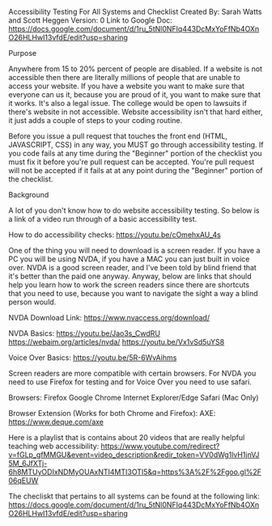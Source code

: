 Accessibility Testing For All Systems and Checklist
Created By: Sarah Watts and Scott Heggen 
Version: 0
Link to Google Doc: https://docs.google.com/document/d/1ru_5tNl0NFIq443DcMxYoFfNb4OXnO26HLHwI13vfdE/edit?usp=sharing

Purpose

Anywhere from 15 to 20% percent of people are disabled. If a website is not accessible then there are 
literally millions of people that are unable to access your website. If you have a website you want to 
make sure that everyone can us it, because you are proud of it, you want to make sure that it works. 
It's also a legal issue. The college would be open to lawsuits if there's website in not accessible.
Website accessibility isn't that hard either, it just adds a couple of steps to your coding routine. 
 
Before you issue a pull request that touches the front end (HTML, JAVASCRIPT, CSS) in any way, 
you MUST go through accessibility testing. If you code fails at any time during the "Beginner" portion of 
the checklist you must fix it before you're pull request can be accepted. You're pull request will not be accepted if it fails at at
any point during the "Beginner" portion of the checklist. 

Background

A lot of you don't know how to do website accessibility testing. So below is a link of a video run through of a basic accessibility test. 

How to do accessibility checks:
https://youtu.be/cOmehxAU_4s 

One of the thing you will need to download is a screen reader. If you have a PC you will be using NVDA, 
if you have a MAC you can just built in voice over. NVDA is a good screen reader, and I've been told by blind friend that 
it's better than the paid one anyway. Anyway, below are links that should help you learn how to work the screen readers 
since there are shortcuts that you need to use, because you want to navigate the sight a way a blind person would. 

NVDA Download Link: 
https://www.nvaccess.org/download/ 

NVDA Basics: 
https://youtu.be/Jao3s_CwdRU 
https://webaim.org/articles/nvda/ 
https://youtu.be/Vx1vSd5uYS8 



Voice Over Basics:
https://youtu.be/5R-6WvAihms 

Screen readers are more compatible with certain browsers. For NVDA you need to use Firefox for testing and for Voice Over you need to use safari. 

Browsers: 
Firefox 
Google Chrome
Internet Explorer/Edge 
Safari (Mac Only)

Browser Extension (Works for both Chrome and Firefox): 
AXE: https://www.deque.com/axe

Here is a playlist that is contains about 20 videos that are really helpful teaching web accessibility: 
https://www.youtube.com/redirect?v=fGLp_gfMMGU&event=video_description&redir_token=VV0dWg1lvH1jnVJ5M_6JfXTj-6h8MTUyODIxNDMyOUAxNTI4MTI3OTI5&q=https%3A%2F%2Fgoo.gl%2F06qEUW 

The checliskt that pertains to all systems can be found at the following link: https://docs.google.com/document/d/1ru_5tNl0NFIq443DcMxYoFfNb4OXnO26HLHwI13vfdE/edit?usp=sharing
